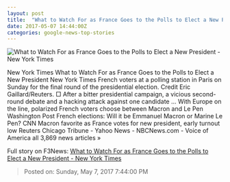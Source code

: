 ```yaml
---
layout: post
title:  "What to Watch For as France Goes to the Polls to Elect a New President - New York Times"
date: 2017-05-07 14:44:00Z
categories: google-news-top-stories
---
```


![What to Watch For as France Goes to the Polls to Elect a New President - New York Times](https://static01.nyt.com/images/2017/05/08/world/08France-what-to-watch-for-sub/08France-what-to-watch-for-sub-facebookJumbo.jpg)

New York Times What to Watch For as France Goes to the Polls to Elect a New President New York Times French voters at a polling station in Paris on Sunday for the final round of the presidential election. Credit Eric Gaillard/Reuters. □ After a bitter presidential campaign, a vicious second-round debate and a hacking attack against one candidate ... With Europe on the line, polarized French voters choose between Macron and Le Pen Washington Post French elections: Will it be Emmanuel Macron or Marine Le Pen? CNN Macron favorite as France votes for new president, early turnout low Reuters Chicago Tribune - Yahoo News - NBCNews.com - Voice of America all 3,869 news articles »


Full story on F3News: [What to Watch For as France Goes to the Polls to Elect a New President - New York Times](http://www.f3nws.com/n/dVjBTC)

> Posted on: Sunday, May 7, 2017 7:44:00 PM
